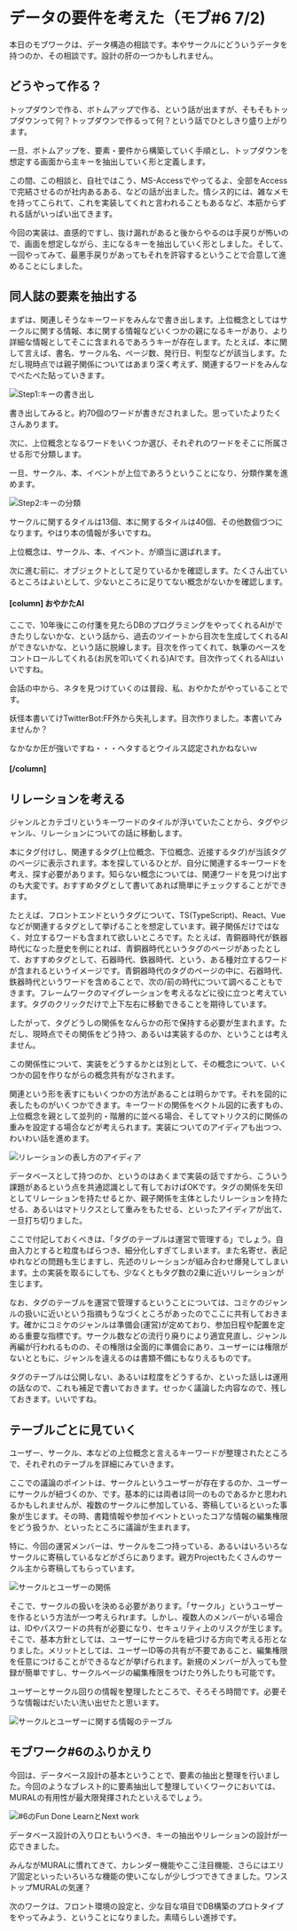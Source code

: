 # データの要件を考えた（モブ#6 7/2)

本日のモブワークは、データ構造の相談です。本やサークルにどういうデータを持つのか、その相談です。設計の肝の一つかもしれません。

## どうやって作る？

トップダウンで作る、ボトムアップで作る、という話が出ますが、そもそもトップダウンって何？トップダウンで作るって何？という話でひとしきり盛り上がります。

一旦、ボトムアップを、要素・要件から構築していく手順とし、トップダウンを想定する画面から主キーを抽出していく形と定義します。

この間、この相談と、自社ではこう、MS-Accessでやってるよ、全部をAccessで完結させるのが社内あるある、などの話が出ました。情シス的には、雑なメモを持ってこられて、これを実装してくれと言われることもあるなど、本筋からずれる話がいっぱい出てきます。

今回の実装は、直感的ですし、抜け漏れがあると後からやるのは手戻りが怖いので、画面を想定しながら、主になるキーを抽出していく形としました。そして、一回やってみて、最悪手戻りがあってもそれを許容するということで合意して進めることにしました。

## 同人誌の要素を抽出する
まずは、関連しそうなキーワードをみんなで書き出します。上位概念としてはサークルに関する情報、本に関する情報などいくつかの親になるキーがあり、より詳細な情報としてそこに含まれるであろうキーが存在します。たとえば、本に関して言えば、書名、サークル名、ページ数、発行日、判型などが該当します。ただし現時点では親子関係についてはあまり深く考えず、関連するワードをみんなでぺたぺた貼っていきます。

![Step1:キーの書き出し](chap-mob-0702/key1.png?scale=0.8)

書き出してみると。約70個のワードが書きだされました。思っていたよりたくさんあります。

次に、上位概念となるワードをいくつか選び、それぞれのワードをそこに所属させる形で分類します。

一旦、サークル、本、イベントが上位であろうということになり、分類作業を進めます。

![Step2:キーの分類](chap-mob-0702/key2.png?scale=0.8)

サークルに関するタイルは13個、本に関するタイルは40個、その他数個づつになります。やはり本の情報が多いですね。

上位概念は、サークル、本、イベント、が順当に選ばれます。

次に進む前に、オブジェクトとして足りているかを確認します。たくさん出ているところはよいとして、少ないところに足りてない概念がないかを確認します。

#### [column] おやかたAI
ここで、10年後にこの付箋を見たらDBのプログラミングをやってくれるAIができたりしないかな、という話から、過去のツイートから目次を生成してくれるAIができないかな、という話に脱線します。目次を作ってくれて、執筆のペースをコントロールしてくれる(お尻を叩いてくれる)AIです。目次作ってくれるAIはいいですね。

会話の中から、ネタを見つけていくのは普段、私、おやかたがやっていることです。

妖怪本書いてけTwitterBot:FF外から失礼します。目次作りました。本書いてみませんか？

なかなか圧が強いですね・・・ヘタするとウイルス認定されかねないｗ

#### [/column]

## リレーションを考える
ジャンルとカテゴリというキーワードのタイルが浮いていたことから、タグやジャンル、リレーションについての話に移動します。

本にタグ付けし、関連するタグ(上位概念、下位概念、近接するタグ)が当該タグのページに表示されます。本を探しているひとが、自分に関連するキーワードを考え、探す必要があります。知らない概念については、関連ワードを見つけ出すのも大変です。おすすめタグとして書いてあれば簡単にチェックすることができます。

たとえば、フロントエンドというタグについて、TS(TypeScript)、React、Vueなどが関連するタグとして挙げることを想定しています。親子関係だけではなく、対立するワードも含まれて欲しいところです。たとえば、青銅器時代が鉄器時代になった歴史を例にとれば、青銅器時代というタグのページがあったとして、おすすめタグとして、石器時代、鉄器時代、という、ある種対立するワードが含まれるというイメージです。青銅器時代のタグのページの中に、石器時代、鉄器時代というワードを含めることで、次の/前の時代について調べることもできます。フレームワークのマイグレーションを考えるなどに役に立つと考えています。タグのクリックだけで上下左右に移動できることを期待しています。

したがって、タグどうしの関係をなんらかの形で保持する必要が生まれます。ただし、現時点でその関係をどう持つ、あるいは実装するのか、ということは考えません。

この関係性について、実装をどうするかとは別として、その概念について、いくつかの図を作りながらの概念共有がなされます。

関連という形を表すにもいくつかの方法があることは明らかです。それを図的に表したものがいくつかできます。キーワードの関係をベクトル図的に表すもの、上位概念を親として並列的・階層的に並べる場合、そしてマトリクス的に関係の重みを設定する場合などが考えられます。実装についてのアイディアも出つつ、わいわい話を進めます。

![リレーションの表し方のアイディア](chap-mob-0702/relation.png?scale=1.0)


データベースとして持つのか、というのはあくまで実装の話ですから、こういう課題があるという点を共通認識として有しておけばOKです。タグの関係を矢印としてリレーションを持たせるとか、親子関係を主体としたリレーションを持たせる、あるいはマトリクスとして重みをもたせる、といったアイディアが出て、一旦打ち切りました。

ここで付記しておくべきは、「タグのテーブルは運営で管理する」でしょう。自由入力とすると粒度もばらつき、細分化しすぎてしまいます。また名寄せ、表記ゆれなどの問題も生じますし、先述のリレーションが組み合わせ爆発してしまいます。土の実装を取るにしても、少なくともタグ数の2乗に近いリレーションが生じます。

なお、タグのテーブルを運営で管理するということについては、コミケのジャンルの扱いに近いという指摘もうなづくところがあったのでここに共有しておきます。確かにコミケのジャンルは準備会(運営)が定めており、参加日程や配置を定める重要な指標です。サークル数などの流行り廃りにより適宜見直し、ジャンル再編が行われるものの、その権限は全面的に準備会にあり、ユーザーには権限がないとともに、ジャンルを違えるのは書類不備にもなりえるものです。

タグのテーブルは公開しない、あるいは粒度をどうするか、といった話しは運用の話なので、これも補足で書いておきます。せっかく議論した内容なので、残しておきます。いいですね。

## テーブルごとに見ていく
ユーザー、サークル、本などの上位概念と言えるキーワードが整理されたところで、それぞれのテーブルを詳細にみていきます。

ここでの議論のポイントは、サークルというユーザーが存在するのか、ユーザーにサークルが紐づくのか、です。基本的には両者は同一のものであるかと思われるかもしれませんが、複数のサークルに参加している、寄稿しているといった事象が生じます。その時、書籍情報や参加イベントといったコアな情報の編集権限をどう扱うか、といったところに議論が生まれます。

特に、今回の運営メンバーは、サークルを二つ持っている、あるいはいろいろなサークルに寄稿しているなどがざらにあります。親方Projectもたくさんのサークル主から寄稿してもらっています。

![サークルとユーザーの関係](chap-mob-0702/circle.png?scale=0.5)


そこで、サークルの扱いを決める必要があります。「サークル」というユーザーを作るという方法が一つ考えられrます。しかし、複数人のメンバーがいる場合は、IDやパスワードの共有が必要になり、セキュリティ上のリスクが生じます。そこで、基本方針としては、ユーザーにサークルを紐づける方向で考える形となりました。メリットとしては、ユーザーID等の共有が不要であること、編集権限を任意につけることができるなどが挙げられます。新規のメンバーが入っても登録が簡単ですし、サークルページの編集権限をつけたり外したりも可能です。

ユーザーとサークル回りの情報を整理したところで、そろそろ時間です。必要そうな情報はだいたい洗い出せたと思います。

![サークルとユーザーに関する情報のテーブル](chap-mob-0702/usertable.png?scale=1.0)

## モブワーク#6のふりかえり
今回は、データベース設計の基本ということで、要素の抽出と整理を行いました。今回のようなブレスト的に要素抽出して整理していくワークにおいては、MURALの有用性が最大限発揮されたといえるでしょう。

![#6のFun Done LearnとNext work](chap-mob-0702/0702fundonelearn.png?scale=0.9)

データベース設計の入り口ともいうべき、キーの抽出やリレーションの設計が一応できました。

みんながMURALに慣れてきて、カレンダー機能やここ注目機能、さらにはエリア固定といったいろいろな機能の使いこなしが少しづつできてきました。ワンストップMURALの気運？

次のワークは、フロント環境の設定と、少な目な項目でDB構築のプロトタイプをやってみよう、ということになりました。素晴らしい進捗です。